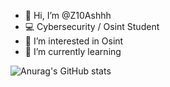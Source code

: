 - 👋 Hi, I’m @Z10Ashhh 
- 💻 Cybersecurity / Osint Student
- 👀 I’m interested in Osint
- 🌱 I’m currently learning 

![Anurag's GitHub stats](https://github-readme-stats.vercel.app/api?username=Ash&show_icons=true&theme=radical)
